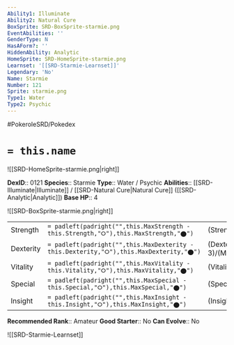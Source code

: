 ```yaml
---
Ability1: Illuminate
Ability2: Natural Cure
BoxSprite: SRD-BoxSprite-starmie.png
EventAbilities: ''
GenderType: N
HasAForm?: ''
HiddenAbility: Analytic
HomeSprite: SRD-HomeSprite-starmie.png
Learnset: '[[SRD-Starmie-Learnset]]'
Legendary: 'No'
Name: Starmie
Number: 121
Sprite: starmie.png
Type1: Water
Type2: Psychic
---
```


#PokeroleSRD/Pokedex

# `= this.name`

![[SRD-HomeSprite-starmie.png|right]]

**DexID**:: 0121
**Species**:: Starmie
**Type**:: Water / Psychic
**Abilities**:: [[SRD-Illuminate|Illuminate]] / [[SRD-Natural Cure|Natural Cure]] ([[SRD-Analytic|Analytic]])
**Base HP**:: 4

![[SRD-BoxSprite-starmie.png|right]]

|           |                                                                                        |                                          |
| --------- | -------------------------------------------------------------------------------------- | ---------------------------------------- |
| Strength  | `= padleft(padright("",this.MaxStrength - this.Strength,"⭘"),this.MaxStrength,"⬤")`    | (Strength::2)/(MaxStrength::5)   |
| Dexterity | `= padleft(padright("",this.MaxDexterity - this.Dexterity,"⭘"),this.MaxDexterity,"⬤")` | (Dexterity:: 3)/(MaxDexterity::6) |
| Vitality  | `= padleft(padright("",this.MaxVitality - this.Vitality,"⭘"),this.MaxVitality,"⬤")`    | (Vitality::2)/(MaxVitality::5)   |
| Special   | `= padleft(padright("",this.MaxSpecial - this.Special,"⭘"),this.MaxSpecial,"⬤")`       | (Special::3)/(MaxSpecial::6)     |
| Insight   | `= padleft(padright("",this.MaxInsight - this.Insight,"⭘"),this.MaxInsight,"⬤")`       | (Insight::2)/(MaxInsight::5)     |

**Recommended Rank**:: Amateur
**Good Starter**:: No
**Can Evolve**:: No

![[SRD-Starmie-Learnset]]